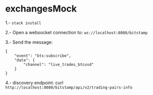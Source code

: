 # exchangesMock

1.- `stack install`

2.- Open a websocket connection to: `ws://localhost:8080/bitstamp`

3.- Send the message: 
```
{
    "event": "bts:subscribe",
    "data": {
        "channel": "live_trades_btcusd"
    }
}
```

4.- discovery endpoint: curl `http://localhost:8080/bitstamp/api/v2/trading-pairs-info`

